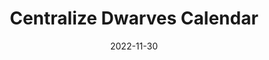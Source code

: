 ---
tags:
  - community
title: "Centralize Dwarves Calendar"
date: 2022-11-30
description: 
authors:
  - tom
menu: 
toc: false
notice: 
bounty: 30
due_date: 
status: Done
PICs:
  - tom
type: community
---